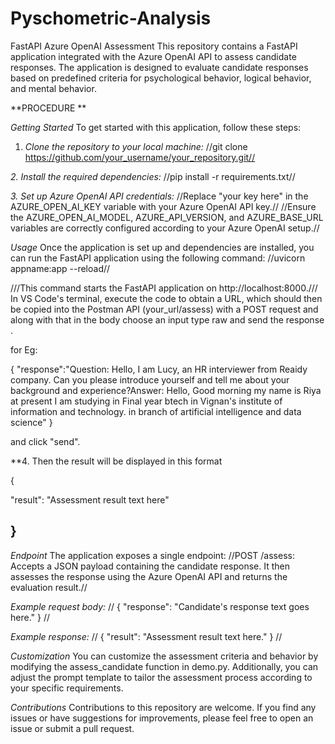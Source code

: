 # Pyschometric-Analysis

FastAPI Azure OpenAI Assessment
This repository contains a FastAPI application integrated with the Azure OpenAI API to assess candidate responses. The application is designed to evaluate candidate responses based on predefined criteria for psychological behavior, logical behavior, and mental behavior.

**PROCEDURE **

*Getting Started*
To get started with this application, follow these steps:

1. *Clone the repository to your local machine:*
//git clone https://github.com/your_username/your_repository.git//

*2. Install the required dependencies:*
 //pip install -r requirements.txt//

 *3. Set up Azure OpenAI API credentials:*
//Replace "your key here" in the AZURE_OPEN_AI_KEY variable with your Azure OpenAI API key.//
//Ensure the AZURE_OPEN_AI_MODEL, AZURE_API_VERSION, and AZURE_BASE_URL variables are correctly configured according to your Azure OpenAI setup.//

*Usage*
Once the application is set up and dependencies are installed, you can run the FastAPI application using the following command:
//uvicorn appname:app --reload//

///This command starts the FastAPI application on http://localhost:8000.///
In VS Code's terminal, execute the code to obtain a URL, which should then be copied into the Postman API (your_url/assess) with a POST request and along with that in the body choose an input type raw and send the response .

for Eg:

{
"response":"Question: Hello, I am Lucy, an HR interviewer from Reaidy company. Can you please introduce yourself and tell me about your background and experience?Answer: Hello, Good morning my name is Riya at present I am studying in Final year btech in Vignan's institute of information and technology. in branch of artificial intelligence and data science"
}

and click "send".

**4. Then the result will be displayed in this format

{

"result": "Assessment result text here" 

}
---------------------------------------------------------------------------------------------------------------------------------------------------------------------------------------------------------------------
*Endpoint*
The application exposes a single endpoint:
//POST /assess: Accepts a JSON payload containing the candidate response. It then assesses the response using the Azure OpenAI API and returns the evaluation result.//

*Example request body:*
//
{
  "response": "Candidate's response text goes here."
}
//

*Example response:*
//
{
  "result": "Assessment result text here."
}
//

*Customization*
You can customize the assessment criteria and behavior by modifying the assess_candidate function in demo.py. Additionally, you can adjust the prompt template to tailor the assessment process according to your specific requirements.

*Contributions*
Contributions to this repository are welcome. If you find any issues or have suggestions for improvements, please feel free to open an issue or submit a pull request.
